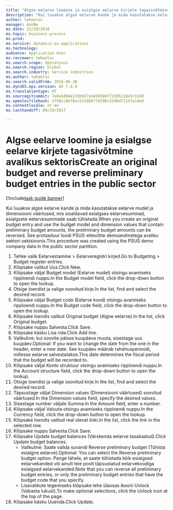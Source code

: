```yaml
--- 
title: "Algse eelarve loomine ja esialgse eelarve kirjete tagasivõtmine avalikus sektoris"
description: "Kui luuakse algse eelarve kande ja mida kasutatakse eelarve mudel ja dimensiooni väärtused, mis sisaldavad esialgses eelarvesummad, esialgsete eelarvesummade saab tühistada."
author: twheeloc
manager: AnnBe
ms.date: 11/10/2016
ms.topic: business-process
ms.prod: 
ms.service: dynamics-ax-applications
ms.technology: 
audience: Application User
ms.reviewer: twheeloc
ms.search.scope: Operations
ms.search.region: Global
ms.search.industry: Service industries
ms.author: twheeloc
ms.search.validFrom: 2016-06-30
ms.dyn365.ops.version: AX 7.0.0
ms.translationtype: HT
ms.sourcegitcommit: 7e0a5d044133b917a3eb9386773205218e5c1b40
ms.openlocfilehash: 2f50cc6bf8ec533db677d290c52dbd711d7a1de8
ms.contentlocale: et-ee
ms.lasthandoff: 09/29/2017

---
```

# <a name="create-an-original-budget-and-reverse-preliminary-budget-entries-in-the-public-sector"></a><span data-ttu-id="aff0b-103">Algse eelarve loomine ja esialgse eelarve kirjete tagasivõtmine avalikus sektoris</span><span class="sxs-lookup"><span data-stu-id="aff0b-103">Create an original budget and reverse preliminary budget entries in the public sector</span></span>

[!include[task guide banner](../../includes/task-guide-banner.md)]

<span data-ttu-id="aff0b-104">Kui luuakse algse eelarve kande ja mida kasutatakse eelarve mudel ja dimensiooni väärtused, mis sisaldavad esialgses eelarvesummad, esialgsete eelarvesummade saab tühistada.</span><span class="sxs-lookup"><span data-stu-id="aff0b-104">When you create an original budget entry and use the budget model and dimension values that contain preliminary budget amounts, the preliminary budget amounts can be reversed.</span></span> <span data-ttu-id="aff0b-105">See protseduur loodi PSUS-ettevõtte demoandmetega avaliku sektori sektsioonis.</span><span class="sxs-lookup"><span data-stu-id="aff0b-105">This procedure was created using the PSUS demo company data in the public sector partition.</span></span>

1. <span data-ttu-id="aff0b-106">Tehke valik Eelarvestamine > Eelarveregistri kirjed.</span><span class="sxs-lookup"><span data-stu-id="aff0b-106">Go to Budgeting > Budget register entries.</span></span>
2. <span data-ttu-id="aff0b-107">Klõpsake valikut Uus.</span><span class="sxs-lookup"><span data-stu-id="aff0b-107">Click New.</span></span>
3. <span data-ttu-id="aff0b-108">Klõpsake väljal Budget model (Eelarve mudel) otsingu avamiseks ripploendi nuppu.</span><span class="sxs-lookup"><span data-stu-id="aff0b-108">In the Budget model field, click the drop-down button to open the lookup.</span></span>
4. <span data-ttu-id="aff0b-109">Otsige loendist ja valige soovitud kirje.</span><span class="sxs-lookup"><span data-stu-id="aff0b-109">In the list, find and select the desired record.</span></span>
5. <span data-ttu-id="aff0b-110">Klõpsake väljal Budget code (Eelarve kood) otsingu avamiseks ripploendi nuppu.</span><span class="sxs-lookup"><span data-stu-id="aff0b-110">In the Budget code field, click the drop-down button to open the lookup.</span></span>
6. <span data-ttu-id="aff0b-111">Klõpsake loendis valikut Original budget (Algne eelarve).</span><span class="sxs-lookup"><span data-stu-id="aff0b-111">In the list, click Original budget.</span></span>
7. <span data-ttu-id="aff0b-112">Klõpsake nuppu Salvesta.</span><span class="sxs-lookup"><span data-stu-id="aff0b-112">Click Save.</span></span>
8. <span data-ttu-id="aff0b-113">Klõpsake käsku Lisa rida.</span><span class="sxs-lookup"><span data-stu-id="aff0b-113">Click Add line.</span></span>
9. <span data-ttu-id="aff0b-114">Valikuline: kui soovite päises kuupäeva muuta, sisestage uus kuupäev.</span><span class="sxs-lookup"><span data-stu-id="aff0b-114">Optional: If you want to change the date from the one in the header, enter a new date.</span></span> <span data-ttu-id="aff0b-115">See kuupäev määrab rahdnusperioodi, millesse eelarve salvestatakse.</span><span class="sxs-lookup"><span data-stu-id="aff0b-115">This date determines the fiscal period that the budget will be recorded to.</span></span>
10. <span data-ttu-id="aff0b-116">Klõpsake väljal Konto struktuur otsingu avamiseks ripploendi nuppu.</span><span class="sxs-lookup"><span data-stu-id="aff0b-116">In the Account structure field, click the drop-down button to open the lookup.</span></span>
11. <span data-ttu-id="aff0b-117">Otsige loendist ja valige soovitud kirje.</span><span class="sxs-lookup"><span data-stu-id="aff0b-117">In the list, find and select the desired record.</span></span>
12. <span data-ttu-id="aff0b-118">Täpsustage väljal Dimension values (Dimensiooni väärtused) soovitud väärtused.</span><span class="sxs-lookup"><span data-stu-id="aff0b-118">In the Dimension values field, specify the desired values.</span></span>
13. <span data-ttu-id="aff0b-119">Sisestage number väljale Summa.</span><span class="sxs-lookup"><span data-stu-id="aff0b-119">In the Amount field, enter a number.</span></span>
14. <span data-ttu-id="aff0b-120">Klõpsake väljal Valuuta otsingu avamiseks ripploendi nuppu.</span><span class="sxs-lookup"><span data-stu-id="aff0b-120">In the Currency field, click the drop-down button to open the lookup.</span></span>
15. <span data-ttu-id="aff0b-121">Klõpsake loendis valitud real olevat linki.</span><span class="sxs-lookup"><span data-stu-id="aff0b-121">In the list, click the link in the selected row.</span></span>
16. <span data-ttu-id="aff0b-122">Klõpsake nuppu Salvesta.</span><span class="sxs-lookup"><span data-stu-id="aff0b-122">Click Save.</span></span>
17. <span data-ttu-id="aff0b-123">Klõpsake Update budget balances (Värskenda eelarve tasakaalud).</span><span class="sxs-lookup"><span data-stu-id="aff0b-123">Click Update budget balances.</span></span>
    * <span data-ttu-id="aff0b-124">Valikuline: Saate valida suvandi Reverse preliminary budget (Tühista esialgne eelarve).</span><span class="sxs-lookup"><span data-stu-id="aff0b-124">Optional: You can select the Reverse preliminary budget option.</span></span> <span data-ttu-id="aff0b-125">Pange tähele, et saate tühistada kõik esialgsed eelarvekanded või ainult teie poolt täpsustatud eelarvekoodiga esialgsed eelarvekanded.</span><span class="sxs-lookup"><span data-stu-id="aff0b-125">Note that you can reverse all preliminary budget entries, or only the preliminary budget entries that have the budget code that you specify.</span></span>  
    * <span data-ttu-id="aff0b-126">Lisavalikute tegemiseks klõpsake lehe ülaosas ikooni Unlock (Vabasta lukust).</span><span class="sxs-lookup"><span data-stu-id="aff0b-126">To make optional selections, click the Unlock icon at the top of the page.</span></span>  
18. <span data-ttu-id="aff0b-127">Klõpsake käsku Uuenda.</span><span class="sxs-lookup"><span data-stu-id="aff0b-127">Click Update.</span></span>


